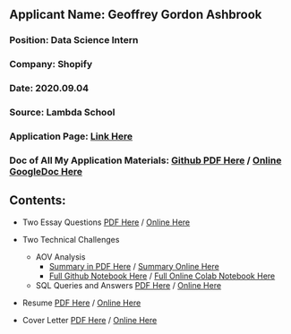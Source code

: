 ## Applicant Name: Geoffrey Gordon Ashbrook
### Position:       Data Science Intern
### Company:        Shopify
### Date:           2020.09.04
### Source:         Lambda School
### Application Page: [Link Here](https://jobs.lever.co/shopify/826aebdc-5015-411b-a38f-96d8af52d263/apply)  
### Doc of All My Application Materials: [Github PDF Here](https://github.com/lineality/sales_data_challenge_gg_ashbrook/blob/master/application_materials/All%20Shopify%20Application%20Materials%20G.G.Ashbrook%20v17.pdf)  / [Online GoogleDoc Here](https://docs.google.com/document/d/1IiMkQkQO375K296Wn61dwXep789bFXa4Oe-im7jLKek/edit?usp=sharing)


## Contents:
- Two Essay Questions [PDF Here](https://github.com/lineality/sales_data_challenge_gg_ashbrook/blob/master/application_materials/Two%20Essay%20Questions.pdf) / [Online Here](https://docs.google.com/document/d/1nCqR85ZoMrO8SNJNHKomPNh0Kz40BwBBdn4tLdq9ZLM/edit?usp=sharing)
- Two Technical Challenges
	- AOV Analysis 
		- [Summary in PDF Here](https://github.com/lineality/sales_data_challenge_gg_ashbrook/blob/master/application_materials/AOV%20Analysis%20Summary%20G.G.Ashbrook%20v3.pdf)  / [Summary Online Here](https://docs.google.com/document/d/1IiMkQkQO375K296Wn61dwXep789bFXa4Oe-im7jLKek/edit?usp=sharing)
		- [Full Github Notebook Here](https://github.com/lineality/sales_data_challenge_gg_ashbrook/blob/master/application_materials/Notebook_All_AOV_analysis_G_G_Ashbrook_v26.ipynb) / [Full Online Colab Notebook Here](https://colab.research.google.com/drive/1wjsghDJMOeADTvipP-57Ey3BSmEj2Ps3?usp=sharing)
	- SQL Queries and Answers [PDF Here](https://github.com/lineality/sales_data_challenge_gg_ashbrook/blob/master/application_materials/SQL%20Queries%20and%20Answers%20G.G.Ashbrook.pdf) / [Online Here](https://docs.google.com/document/d/1kyQjIWmFTUY4ddKVR9TcwoMVAd-AWucq9kzRnxF1__A/edit?usp=sharing)

- Resume [PDF Here](https://github.com/lineality/sales_data_challenge_gg_ashbrook/blob/master/application_materials/Resume_GGAshbrook_Shopify.pdf) / [Online Here](https://drive.google.com/drive/folders/1o8iFI8IBKU-2E74q4WVIuZQlFlNPfINp?usp=sharing)

- Cover Letter [PDF Here](https://github.com/lineality/sales_data_challenge_gg_ashbrook/blob/master/application_materials/Cover_Letter_GGAshbrook_Shopify.pdf)  / [Online Here](https://docs.google.com/document/d/1cmikY7SjV0Xz1847Rphl_ZaCsaRh0ecbDH56QBk4YZg/edit?usp=sharing)
